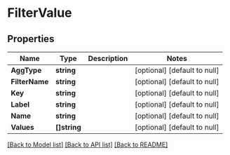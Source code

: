 # FilterValue

## Properties
Name | Type | Description | Notes
------------ | ------------- | ------------- | -------------
**AggType** | **string** |  | [optional] [default to null]
**FilterName** | **string** |  | [optional] [default to null]
**Key** | **string** |  | [optional] [default to null]
**Label** | **string** |  | [optional] [default to null]
**Name** | **string** |  | [optional] [default to null]
**Values** | **[]string** |  | [optional] [default to null]

[[Back to Model list]](../README.md#documentation-for-models) [[Back to API list]](../README.md#documentation-for-api-endpoints) [[Back to README]](../README.md)


